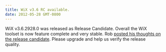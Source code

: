 ```yaml
---
title: WiX v3.6 RC available.
date: 2012-05-28 GMT-0800
---
```

WiX v3.6.2928.0 was released as Release Candidate. Overall the WiX toolset is now feature complete and very stable. Rob <a href='http://robmensching.com/blog/posts/2012/5/28/WiX-v3.6-Release-Candidate-available'>posted his thoughts on the release candidate</a>. Please upgrade and help us verify the release quality.
